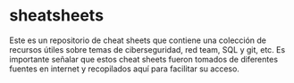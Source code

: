 # sheatsheets

Este es un repositorio de cheat sheets que contiene una colección de recursos útiles sobre temas de ciberseguridad, red team, SQL y git, etc. 
Es importante señalar que estos cheat sheets fueron tomados de diferentes fuentes en internet y recopilados aquí para facilitar su acceso.

